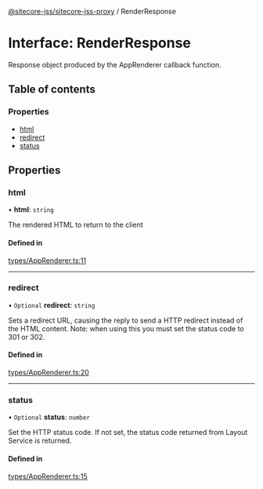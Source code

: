 [@sitecore-jss/sitecore-jss-proxy](../README.md) / RenderResponse

# Interface: RenderResponse

Response object produced by the AppRenderer callback function.

## Table of contents

### Properties

- [html](RenderResponse.md#html)
- [redirect](RenderResponse.md#redirect)
- [status](RenderResponse.md#status)

## Properties

### html

• **html**: `string`

The rendered HTML to return to the client

#### Defined in

[types/AppRenderer.ts:11](https://github.com/Sitecore/jss/blob/ebab2559a/packages/sitecore-jss-proxy/src/types/AppRenderer.ts#L11)

___

### redirect

• `Optional` **redirect**: `string`

Sets a redirect URL, causing the reply to send a HTTP redirect instead of the HTML content.
Note: when using this you must set the status code to 301 or 302.

#### Defined in

[types/AppRenderer.ts:20](https://github.com/Sitecore/jss/blob/ebab2559a/packages/sitecore-jss-proxy/src/types/AppRenderer.ts#L20)

___

### status

• `Optional` **status**: `number`

Set the HTTP status code. If not set, the status code returned from Layout Service is returned.

#### Defined in

[types/AppRenderer.ts:15](https://github.com/Sitecore/jss/blob/ebab2559a/packages/sitecore-jss-proxy/src/types/AppRenderer.ts#L15)
